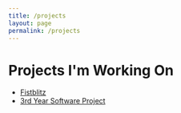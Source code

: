 ```yaml
---
title: /projects
layout: page
permalink: /projects
---
```


# Projects I'm Working On 

- [Fistblitz](https://shebbgames.itch.io/fistblitz)
- [3rd Year Software Project](https://sebap2004.github.io/Greggs-Project/)
